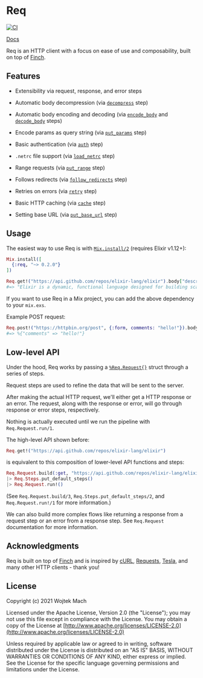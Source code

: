 # Req

[![CI](https://github.com/wojtekmach/req/actions/workflows/ci.yml/badge.svg)](https://github.com/wojtekmach/req/actions/workflows/ci.yml)

[Docs](https://hexdocs.pm/req)

<!-- MDOC !-->

Req is an HTTP client with a focus on ease of use and composability, built on top of [Finch](https://github.com/keathley/finch).

## Features

  * Extensibility via request, response, and error steps

  * Automatic body decompression (via [`decompress`](`Req.Steps.decompress/1`) step)

  * Automatic body encoding and decoding (via [`encode_body`](`Req.Steps.encode_body/1`)
    and [`decode_body`](`Req.Steps.decode_body/1`) steps)

  * Encode params as query string (via [`put_params`](`Req.Steps.put_params/2`) step)

  * Basic authentication (via [`auth`](`Req.Steps.auth/2`) step)

  * `.netrc` file support (via [`load_netrc`](`Req.Steps.load_netrc/2`) step)

  * Range requests (via [`put_range`](`Req.Steps.put_range/2`) step)

  * Follows redirects (via [`follow_redirects`](`Req.Steps.follow_redirects/1`) step)

  * Retries on errors (via [`retry`](`Req.Steps.retry/2`) step)

  * Basic HTTP caching (via [`cache`](`Req.Steps.put_if_modified_since/2`) step)

  * Setting base URL (via [`put_base_url`](`Req.Steps.put_base_url/2`) step)

## Usage

The easiest way to use Req is with [`Mix.install/2`](https://hexdocs.pm/mix/Mix.html#install/2) (requires Elixir v1.12+):

```elixir
Mix.install([
  {:req, "~> 0.2.0"}
])

Req.get!("https://api.github.com/repos/elixir-lang/elixir").body["description"]
#=> "Elixir is a dynamic, functional language designed for building scalable and maintainable applications"
```

If you want to use Req in a Mix project, you can add the above
dependency to your `mix.exs`.

Example POST request:

```elixir
Req.post!("https://httpbin.org/post", {:form, comments: "hello!"}).body["form"]
#=> %{"comments" => "hello!"}
```

## Low-level API

Under the hood, Req works by passing a [`%Req.Request{}`](`Req.Request`) struct through a series of steps.

Request steps are used to refine the data that will be sent to the server.

After making the actual HTTP request, we'll either get a HTTP response or an error.
The request, along with the response or error, will go through response or
error steps, respectively.

Nothing is actually executed until we run the pipeline with `Req.Request.run/1`.

The high-level API shown before:

```elixir
Req.get!("https://api.github.com/repos/elixir-lang/elixir")
```

is equivalent to this composition of lower-level API functions and steps:

```elixir
Req.Request.build(:get, "https://api.github.com/repos/elixir-lang/elixir")
|> Req.Steps.put_default_steps()
|> Req.Request.run!()
```

(See `Req.Request.build/3`, `Req.Steps.put_default_steps/2`, and `Req.Request.run!/1` for more information.)

We can also build more complex flows like returning a response from a request step
or an error from a response step. See `Req.Request` documentation for more information.

<!-- MDOC !-->

## Acknowledgments

Req is built on top of [Finch](http://github.com/keathley/finch) and is inspired by [cURL](https://curl.se), [Requests](https://docs.python-requests.org/en/master/), [Tesla](https://github.com/teamon/tesla), and many other HTTP clients - thank you!

## License

Copyright (c) 2021 Wojtek Mach

Licensed under the Apache License, Version 2.0 (the "License");
you may not use this file except in compliance with the License.
You may obtain a copy of the License at [http://www.apache.org/licenses/LICENSE-2.0](http://www.apache.org/licenses/LICENSE-2.0)

Unless required by applicable law or agreed to in writing, software
distributed under the License is distributed on an "AS IS" BASIS,
WITHOUT WARRANTIES OR CONDITIONS OF ANY KIND, either express or implied.
See the License for the specific language governing permissions and
limitations under the License.
